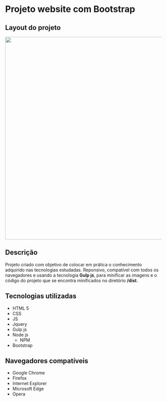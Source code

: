 # Projeto website com Bootstrap

## Layout do projeto

<p align="center">
<img src="https://user-images.githubusercontent.com/47195193/81333807-7c5bf580-907b-11ea-8c5f-347727dfcbea.png" width="650px">
</p>

## Descrição

Projeto criado com objetivo de colocar em prática o conhecimento adquirido nas tecnologias estudadas. Reponsivo, compatível com todos os navegadores e usando a tecnologia **Gulp js**, para minificar as imagens e o código do projeto que se encontra minificados no diretório **/dist**.

## Tecnologias utilizadas

* HTML 5
* CSS
* JS
* Jquery
* Gulp js
* Node js
  * NPM
* Bootstrap

## Navegadores compatíveis

* Google Chrome
* Firefox
* Internet Explorer
* Microsoft Edge
* Opera




